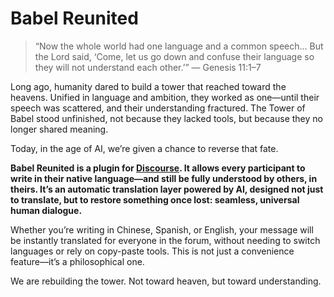 # Babel Reunited

> “Now the whole world had one language and a common speech… But the Lord said, ‘Come, let us go down and confuse their language so they will not understand each other.’”
> — Genesis 11:1–7

Long ago, humanity dared to build a tower that reached toward the heavens. Unified in language and ambition, they worked as one—until their speech was scattered, and their understanding fractured. The Tower of Babel stood unfinished, not because they lacked tools, but because they no longer shared meaning.

Today, in the age of AI, we’re given a chance to reverse that fate.

**Babel Reunited is a plugin for [Discourse](https://www.discourse.org/). It allows every participant to write in their native language—and still be fully understood by others, in theirs. It’s an automatic translation layer powered by AI, designed not just to translate, but to restore something once lost: seamless, universal human dialogue.**

Whether you’re writing in Chinese, Spanish, or English, your message will be instantly translated for everyone in the forum, without needing to switch languages or rely on copy-paste tools. This is not just a convenience feature—it’s a philosophical one.

We are rebuilding the tower. Not toward heaven, but toward understanding.
